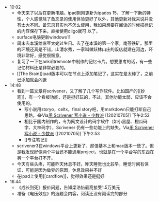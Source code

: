- 10:02
    - 今天来了以后在更新电脑，ipad刚刚更新为ipados 15，了解一下新的特性，个人感觉除了备忘录的使用体验更好了以外，其他更新对我来说并没有太大不同。备忘录其实也不怎么使用，我如果想要在阅读的时候把标记的内容保存下来，直接使用diigo就可 
        以了。
    - surface电脑更新windows11
    - 周末去本溪给麻豆太姥过生日。去了在本溪的第一个家，南芬铁矿。那里的环境还真是不错，山清水秀，一家叫做跃林山庄的饭店就建在河边，环境非常好，感觉很惬意。
    - 复习了一下在anki和remnote中制作的记忆卡片。想要思考的话，有一些记忆材料还是非常必要的。
    - [[The Brain]]ipad版本可以在节点上添加笔记了，这实在是太棒了，之前已添加就会闪退
- 14:48
    - 看到一篇文章将scrivener，又了解了几个写作软件。比如国产的[[妙笔]]，有一个看板功能，还是挺好玩的，不过，其他功能太弱，应该不会使用的。
        - 写小说用storyo，celtx，final story吧，用markdown只能打断自己思路，😂Via[用 Scrivener 写小说 - 少数派](https://sspai.com/post/67363) [[20210705]] 下午2:52
        - 相比于国内制作的，专为网文设计的码字软件（如小黑屋、橙瓜码字、大神码字），Scrivener 仍有一些功能上的缺失。Via[用 Scrivener 写小说 - 少数派](https://sspai.com/post/67363) [[20210705]] 下午2:53
        - [[专注笔记]]
    - scrivener3在windows平台上更新了，颜值基本上和mac版本一致了。但是我发现好像两个平台还不能通用project，也就是在一个平台写的东西在另一个平台打不开。
    - 今天有些头疼，可能昨天休息不好。昨天睡觉也比较早，睡觉时间有保证，可能是因为做梦的原因，休息效果并不好
    - 在ipad上使用[[cardflow]]，觉得效果还是挺好
- 16:44
    - 《成长到死》报价问题，告知梁浩怡最高接受1.5万美元
    - 准备《电压效应》的选题会内容，阅读还没有阅读完的部分
